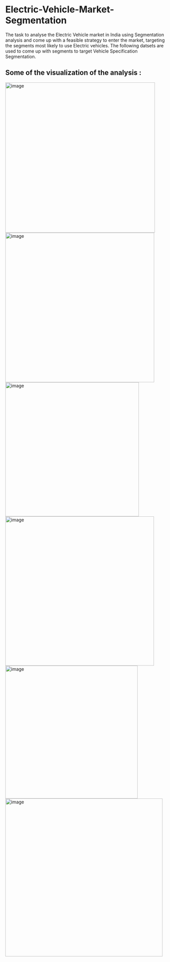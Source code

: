 # Electric-Vehicle-Market-Segmentation
   The task to analyse the Electric Vehicle market in India using Segmentation analysis and come up with a feasible strategy to enter the market, targeting the segments most 
   likely to use Electric vehicles.
   The following datsets are used to come up with segments to target Vehicle Specification Segmentation.
## Some of the visualization of the analysis :
   <img width="467" alt="image" src="https://github.com/mythrimurthy/EV-market/assets/77239216/6f577c28-f13c-4f14-845c-c410e48cbf25">
   
   <img width="465" alt="image" src="https://github.com/mythrimurthy/EV-market/assets/77239216/95254391-e842-4104-bb3f-03fbe799851c">
   
   <img width="417" alt="image" src="https://github.com/mythrimurthy/EV-market/assets/77239216/8a1482a5-6f58-49db-be3c-3259071baa3b">

   <img width="464" alt="image" src="https://github.com/mythrimurthy/EV-market/assets/77239216/e572cff5-f128-49d1-ba4e-9cb42218c930">



   <img width="413" alt="image" src="https://github.com/mythrimurthy/EV-market/assets/77239216/dabb7d87-8e5b-479e-874b-82cbbe8ed8cc">

   <img width="491" alt="image" src="https://github.com/mythrimurthy/EV-market/assets/77239216/e52b4214-2021-4408-b620-156fcc49db90">






 
